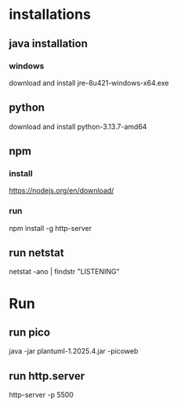 # installations
## java installation
### windows
download and install jre-8u421-windows-x64.exe

## python
download and install python-3.13.7-amd64

## npm 
### install
https://nodejs.org/en/download/

### run
npm install -g http-server

## run netstat
netstat -ano | findstr "LISTENING"

# Run
## run pico
java -jar plantuml-1.2025.4.jar -picoweb

## run http.server
http-server -p 5500